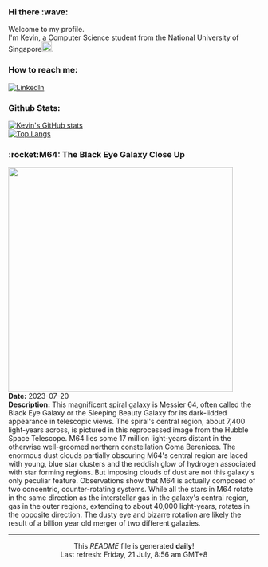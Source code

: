 <h3>Hi there :wave:</h3>

Welcome to my profile.   
I'm Kevin, a Computer Science student from the National University of Singapore<img src="https://img.icons8.com/color/96/000000/singapore-circular.png" width="20px"/>.</p>

<h3>How to reach me: </h3>
<a href="https://www.linkedin.com/in/kevin-foong/"><img alt="LinkedIn" src="https://img.shields.io/badge/linkedin-%230077B5.svg?&style=for-the-badge&logo=linkedin&logoColor=white" /></a> 

<h3>Github Stats: </h3> 

[![Kevin's GitHub stats](https://github-readme-stats.vercel.app/api?username=kevin9foong&theme=tokyonight)](https://github.com/anuraghazra/github-readme-stats) <br/>
[![Top Langs](https://github-readme-stats.vercel.app/api/top-langs/?username=kevin9foong&layout=compact&theme=tokyonight)](https://github.com/anuraghazra/github-readme-stats)

<h3>:rocket:M64: The Black Eye Galaxy Close Up</h3> 
<img width="450" src="https:&#x2F;&#x2F;apod.nasa.gov&#x2F;apod&#x2F;image&#x2F;2307&#x2F;M64Hubble.jpg" /><br/>
<b>Date:</b> 2023-07-20<br/>
<b>Description:</b> This magnificent spiral galaxy is Messier 64, often called the Black Eye Galaxy or the Sleeping Beauty Galaxy for its dark-lidded appearance in telescopic views. The spiral&#39;s central region, about 7,400 light-years across, is pictured in this reprocessed image from the Hubble Space Telescope. M64 lies some 17 million light-years distant in the otherwise well-groomed northern constellation Coma Berenices. The enormous dust clouds partially obscuring M64&#39;s central region are laced with young, blue star clusters and the reddish glow of hydrogen associated with star forming regions.  But imposing clouds of dust are not this galaxy&#39;s only peculiar feature. Observations show that M64 is actually composed of two concentric, counter-rotating systems. While all the stars in M64 rotate in the same direction as the interstellar gas in the galaxy&#39;s central region, gas in the outer regions, extending to about 40,000 light-years, rotates in the opposite direction. The dusty eye and bizarre rotation are likely the result of a billion year old merger of two different galaxies.<br/>

------------
<p align="center">This <i>README</i> file is generated <b>daily</b>!</br>
Last refresh: Friday, 21 July, 8:56 am GMT+8<br />